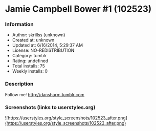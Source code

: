 # Jamie Campbell Bower #1 (102523)

### Information
- Author: skrillss (unknown)
- Created at: unknown
- Updated at: 6/16/2014, 5:29:37 AM
- License: NO-REDISTRIBUTION
- Category: tumblr
- Rating: undefined
- Total installs: 75
- Weekly installs: 0


### Description
Follow me! http://dansharm.tumblr.com


### Screenshots (links to userstyles.org)
![https://userstyles.org/style_screenshots/102523_after.png](https://userstyles.org/style_screenshots/102523_after.png)


